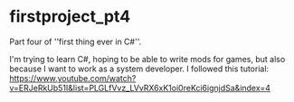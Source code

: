 # firstproject_pt4

Part four of ''first thing ever in C#''.

I'm trying to learn C#, hoping to be able to write mods for games, but also because I want to work as a system developer.
I followed this tutorial: https://www.youtube.com/watch?v=ERJeRkUb51I&list=PLGLfVvz_LVvRX6xK1oi0reKci6ignjdSa&index=4
